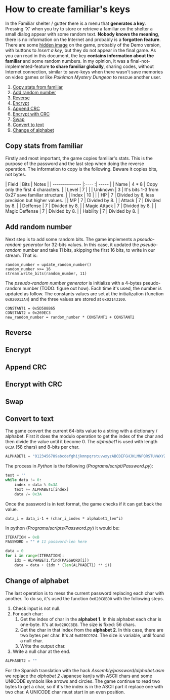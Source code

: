 # How to create familiar's keys
In the Familiar shelter / gutter there is a menu that **generates a key**. Pressing 'X' when you try to store or retrieve a familiar on the shelter a small dialog appear with some random text. **Nobody knows the meaning**, there is no information on the Internet and probably is a **forgotten feature**. There are some [hidden image](http://gbatemp.net/threads/spanish-v1-0-released-ninokuni-shikkoku-no-madoushi-translation-project.310214/page-34#post-5176232) on the game, probably of the Demo version, with buttons to *Insert a key*, but they do not appear in the final game. As you can read in this document, the key **contains information about the familiar** and some random numbers. In my opinion, it was a final-not-implemented-feature **to share familiar globally**, sharing codes, without Internet connection, similar to save-keys when there wasn't save memories on video games or like *Pokémon Mystery Dungeon* to rescue another user.

1. [Copy stats from familiar](#copy-stats-from-familiar)
2. [Add random number](#add-random-number)
3. [Reverse](#reverse)
4. [Encrypt](#encrypt)
5. [Append CRC](#append-crc)
6. [Encrypt with CRC](#encrypt-with-crc)
7. [Swap](#swap)
8. [Convert to text](#convert-to-text)
9. [Change of alphabet](#change-of-alphabet)

## Copy stats from familiar
Firstly and most important, the game copies familiar's stats. This is the purpose of the password and the last step when doing the reverse operation. The information to copy is the following. Beware it copies bits, not bytes.

| Field          | Bits  | Notes |
| -------------- |:---- :| ----- |
| Name           | 4 * 8 | Copy only the first 4 characters. |
| Level          | 7     | |
| Unknown        | 3     | It's bits 1-3 from 0x27 save familiar structure. |
| Index          | 10    | |
| HP             | 7     | Divided by 8, less precision but higher values. |
| MP             | 7     | Divided by 8. |
| Attack         | 7     | Divided by 8. |
| Deffense       | 7     | Divided by 8. |
| Magic Attack   | 7     | Divided by 8. |
| Magic Deffense | 7     | Divided by 8. |
| Hability       | 7     | Divided by 8. |

## Add random number
Next step is to add some random bits. The game implements a *pseudo-random generator* for 32-bits values. In this case, it updated the *pseudo-random* number and take 11 bits, skipping the first 16 bits, to write in our stream. That is:
```
random_number = update_random_number()
random_number >>= 16
stream.write_bits(random_number, 11)
```

The *pseudo-random number generator* is initialize with a 4-bytes pseudo-random number (TODO: figure out how). Each time it's used, the number is updated as follow. The constants values are set at the initialization (function `0x020D13A4`) and the three values are stored at `0x02143100`.
```
CONSTANT1 = 0x5D588B65
CONSTANT2 = 0x269EC3
new_random_number = random_number * CONSTANT1 + CONSTANT2
```

## Reverse

## Encrypt

## Append CRC

## Encrypt with CRC

## Swap

## Convert to text
The game convert the current 64-bits value to a string with a dictionary / alphabet. First it does the modulo operation to get the index of the char and then divide the value until it become 0. The *alphabet1* is used with length `0x3A` (58 chars) and 8-bits per char.
```python
ALPHABET1 = "0123456789abcdefghijkmnpqrstuvwxyzABCDEFGHJKLMNPQRSTUVWXYZ"
```

The process in *Python* is the following (*Programs/script/Password.py*):
```python
text = ''
while data != 0:
    index = data % 0x3A
    text += ALPHABET1[index]
    data /= 0x3A
```

Once the password is in text format, the game checks if it can get back the value.
```
data_i = data_i-1 + (char_i_index * alphabet1_len^i)
```

In python (*Programs/scripts/Password.py*) it would be:
```python
ITERATION = 0xB
PASSWORD = "" # 11 password-len here

data = 0
for i in range(ITERATION):
    idx = ALPHABET1.find(PASSWORD[i])
    data = data + (idx * (len(ALPHABET1) ** i))
```

## Change of alphabet
The last operation is to mess the current password replacing each char with another. To do so, it's used the function `0x020C8BD0` with the following steps.

1. Check input is not null.
2. For each char:
    1. Get the index of char in the **alphabet 1**. In this alphabet     each char is one-byte. It's at `0x020CC8E8`. The size is fixed: 56 chars.
    2. Get the char in that index from the **alphabet 2**. In this case, there are two bytes per char. It's at `0x020CC924`. The size is variable, until found a null char.
    3. Write the output char.
3. Write a null char at the end.

```python
ALPHABET2 = ""
```

For the Spanish translation with the hack *Assembly/password/alphabet.asm* we replace the *alphabet 2* Japanese kanjis with ASCII chars and some UNICODE symbols like arrows and circles. The game continue to read two bytes to get a char, so if it's the index is in the ASCII part it replace one with two char.
A UNICODE char must start in an even position.
